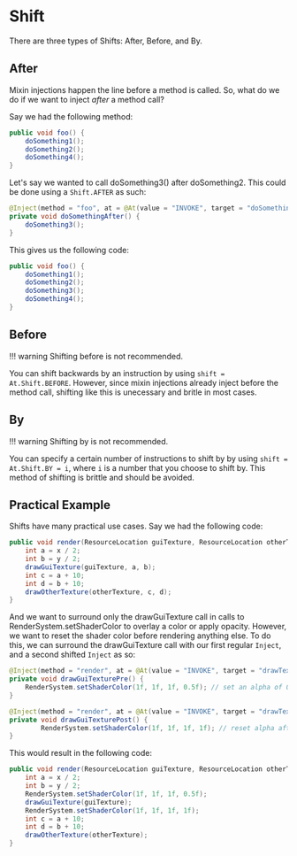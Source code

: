 # Shift

There are three types of Shifts: After, Before, and By.

## After

Mixin injections happen the line before a method is called. So, what do we do if we want to inject *after* a method call?

Say we had the following method:

```java
public void foo() {
    doSomething1();
    doSomething2();
    doSomething4();
}
```

Let's say we wanted to call doSomething3() after doSomething2. This could be done using a `Shift.AFTER` as such:

```java
@Inject(method = "foo", at = @At(value = "INVOKE", target = "doSomething2()V", at = At.Shift.AFTER))
private void doSomethingAfter() {
    doSomething3();
}
```

This gives us the following code:

```java
public void foo() {
    doSomething1();
    doSomething2();
    doSomething3();
    doSomething4();
}
```

## Before

!!! warning
    Shifting before is not recommended.

You can shift backwards by an instruction by using `shift = At.Shift.BEFORE`. However, since mixin injections already inject before the method call, shifting like this is unecessary and britle in most cases.

## By

!!! warning
    Shifting by is not recommended.

You can specify a certain number of instructions to shift by by using `shift = At.Shift.BY = i`, where `i` is a number that you choose to shift by. This method of shifting is brittle and should be avoided.

## Practical Example

Shifts have many practical use cases. Say we had the following code:

```java
public void render(ResourceLocation guiTexture, ResourceLocation otherTexture, int x, int y) {
    int a = x / 2;
    int b = y / 2;
    drawGuiTexture(guiTexture, a, b);
    int c = a + 10;
    int d = b + 10;
    drawOtherTexture(otherTexture, c, d);
}
```

And we want to surround only the drawGuiTexture call in calls to RenderSystem.setShaderColor to overlay a color or apply opacity. However, we want to reset the shader color before rendering anything else. To do this, we can surround the drawGuiTexture call with our first regular `Inject`, and a second shifted `Inject` as so:

```java
@Inject(method = "render", at = @At(value = "INVOKE", target = "drawTexture(Lnet/minecraft/resources/ResourceLocation)V"))
private void drawGuiTexturePre() {
    RenderSystem.setShaderColor(1f, 1f, 1f, 0.5f); // set an alpha of 0.5
}

@Inject(method = "render", at = @At(value = "INVOKE", target = "drawTexture(Lnet/minecraft/resources/ResourceLocation)V", at = At.Shift.AFTER))
private void drawGuiTexturePost() {
        RenderSystem.setShaderColor(1f, 1f, 1f, 1f); // reset alpha after drawing the texture
}
```

This would result in the following code:

```java
public void render(ResourceLocation guiTexture, ResourceLocation otherTexture, int x, int y) {
    int a = x / 2;
    int b = y / 2;
    RenderSystem.setShaderColor(1f, 1f, 1f, 0.5f);
    drawGuiTexture(guiTexture);
    RenderSystem.setShaderColor(1f, 1f, 1f, 1f);
    int c = a + 10;
    int d = b + 10;
    drawOtherTexture(otherTexture);
}
```

